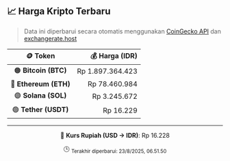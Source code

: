 

<!-- HARGA_KRIPTO -->
## 📈 Harga Kripto Terbaru

> Data ini diperbarui secara otomatis menggunakan [CoinGecko API](https://www.coingecko.com/) dan [exchangerate.host](https://exchangerate.host/)

<div align="center">

| 🪙 Token | 💰 Harga (IDR) |
|:------:|---------------:|
| 🟠 **Bitcoin (BTC)**   | Rp 1.897.364.423 |
| 🔵 **Ethereum (ETH)**  | Rp 78.460.984 |
| 🟣 **Solana (SOL)**    | Rp 3.245.672 |
| 🟢 **Tether (USDT)**   | Rp 16.229 |

---

💱 **Kurs Rupiah (USD → IDR)**: Rp 16.228

🕒 <sub>Terakhir diperbarui: 23/8/2025, 06.51.50</sub>

</div>
<!-- /HARGA_KRIPTO -->